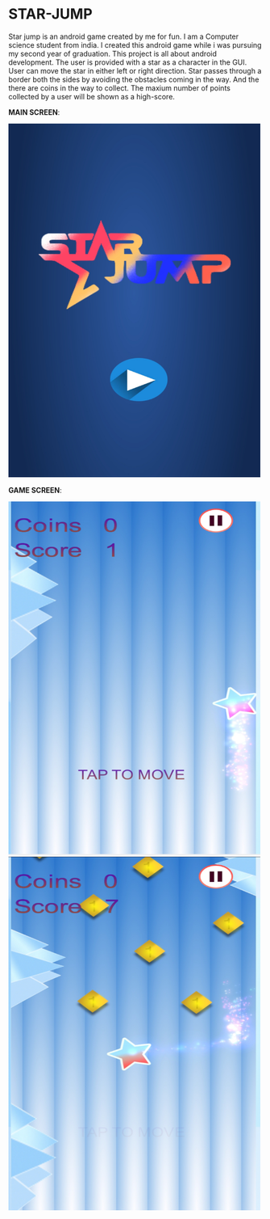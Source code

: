 # STAR-JUMP


Star jump is an android game created by me for fun. I am a Computer science student from india. I created this android game while i was pursuing my second year of graduation. This project is all about android development. The user is provided with a star as a character in the GUI. User can move the star in either left or right direction. Star passes through a border both the sides by avoiding the obstacles coming in the way. And the there are coins in the way to collect. The maxium number of points collected by a user will be shown as a high-score.


**MAIN SCREEN**:

<img src="Images/ss_1.jpg" height=700 width=500>

**GAME SCREEN**:

<img src="Images/ss_2.jpg" height=700 width=500>

<img src="Images/ss_3.jpg" height=700 width=500>
